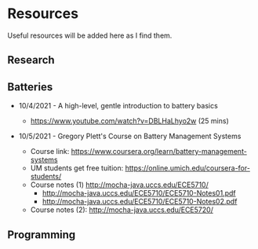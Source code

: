 # Resources

Useful resources will be added here as I find them.


## Research


## Batteries

- 10/4/2021 - A high-level, gentle introduction to battery basics
  - https://www.youtube.com/watch?v=DBLHaLhyo2w (25 mins)

- 10/5/2021 - Gregory Plett's Course on Battery Management Systems
  - Course link: https://www.coursera.org/learn/battery-management-systems
  - UM students get free tuition: https://online.umich.edu/coursera-for-students/
  - Course notes (1) http://mocha-java.uccs.edu/ECE5710/
    - http://mocha-java.uccs.edu/ECE5710/ECE5710-Notes01.pdf
    - http://mocha-java.uccs.edu/ECE5710/ECE5710-Notes02.pdf
  - Course notes (2): http://mocha-java.uccs.edu/ECE5720/


## Programming


